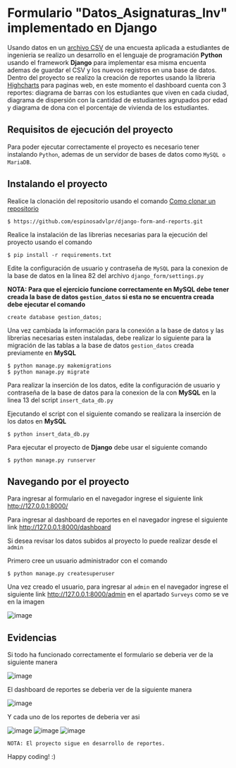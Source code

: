# Formulario **"Datos_Asignaturas_Inv"** implementado en Django

Usando datos en un [archivo CSV](https://espinosadvlpr.github.io/Datos_Asignaturas_Inv_U.csv) de una encuesta aplicada a estudiantes de ingenieria se realizo un desarrollo en el lenguaje de programación **Python** usando el framework **Django** para implementar esa misma encuenta ademas de guardar el CSV y los nuevos registros en una base de datos. Dentro del proyecto se realizo la creación de reportes usando la libreria [Highcharts](https://www.highcharts.com/) para paginas web, en este momento el dashboard cuenta con 3 reportes: diagrama de barras con los estudiantes que viven en cada ciudad, diagrama de dispersión con la cantidad de estudiantes agrupados por edad y diagrama de dona con el porcentaje de vivienda de los estudiantes.

## Requisitos de ejecución del proyecto

Para poder ejecutar correctamente el proyecto es necesario tener instalando `Python`, ademas de un servidor de bases de datos como `MySQL o MariaDB`.


## Instalando el proyecto

Realice la clonación del repositorio usando el comando [Como clonar un repositorio](https://docs.github.com/es/repositories/creating-and-managing-repositories/cloning-a-repository)

```
$ https://github.com/espinosadvlpr/django-form-and-reports.git
```

Realice la instalación de las librerias necesarias para la ejecución del proyecto usando el comando

```
$ pip install -r requirements.txt
```

Edite la configuración de usuario y contraseña de `MySQL` para la conexion de la base de datos en la linea 82 del archivo `django_form/settings.py`


**NOTA: Para que el ejercicio funcione correctamente en MySQL debe tener creada la base de datos `gestion_datos` si esta no se encuentra creada debe ejecutar el comando**

```
create database gestion_datos;
```

Una vez cambiada la información para la conexión a la base de datos y las librerias necesarias esten instaladas, debe realizar lo siguiente para la migración de las tablas a la base de datos `gestion_datos` creada previamente en **MySQL**

```
$ python manage.py makemigrations
$ python manage.py migrate
```

Para realizar la inserción de los datos, edite la configuración de usuario y contraseña de la base de datos para la conexion de la con **MySQL** en la linea 13 del script `insert_data_db.py`

Ejecutando el script con el siguiente comando se realizara la inserción de los datos en **MySQL**

```
$ python insert_data_db.py
```

Para ejecutar el proyecto de **Django** debe usar el siguiente comando

```
$ python manage.py runserver
```

## Navegando por el proyecto

Para ingresar al formulario en el navegador ingrese el siguiente link <http://127.0.0.1:8000/>

Para ingresar al dashboard de reportes en el navegador ingrese el siguiente link <http://127.0.0.1:8000/dashboard>

Si desea revisar los datos subidos al proyecto lo puede realizar desde el `admin`

Primero cree un usuario administrador con el comando

```
$ python manage.py createsuperuser
```

Una vez creado el usuario, para ingresar al `admin` en el navegador ingrese el siguiente link <http://127.0.0.1:8000/admin> en el apartado `Surveys` como se ve en la imagen

![image](https://user-images.githubusercontent.com/38819699/184517885-8309db88-6c2c-44ee-8bd5-b9cf156ddaab.png)

## Evidencias

Si todo ha funcionado correctamente el formulario se deberia ver de la siguiente manera

![image](https://user-images.githubusercontent.com/38819699/184517903-de107c6a-8b0b-415e-8989-1e8259a4ca89.png)

El dashboard de reportes se deberia ver de la siguiente manera

![image](https://user-images.githubusercontent.com/38819699/184517914-f844f4ae-669f-4f3c-ad2c-f978b7f3f311.png)

Y cada uno de los reportes de deberia ver asi

![image](https://user-images.githubusercontent.com/38819699/184517917-17fb2960-3462-4e58-98d9-c61e3ca38bfd.png)
![image](https://user-images.githubusercontent.com/38819699/184517920-868c5ce9-e75f-4279-9915-ae92e652e1cf.png)
![image](https://user-images.githubusercontent.com/38819699/184517923-67a08b04-bcab-4180-be52-4704cc13d34a.png)

`
NOTA: El proyecto sigue en desarrollo de reportes.
`

Happy coding! :)
